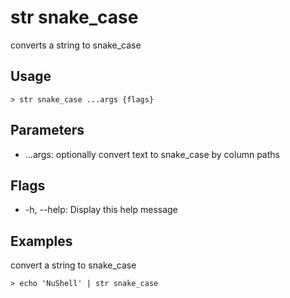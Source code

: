 # str snake_case
converts a string to snake_case

## Usage
```shell
> str snake_case ...args {flags} 
 ```

## Parameters
* ...args: optionally convert text to snake_case by column paths

## Flags
* -h, --help: Display this help message

## Examples
  convert a string to snake_case
```shell
> echo 'NuShell' | str snake_case
 ```


